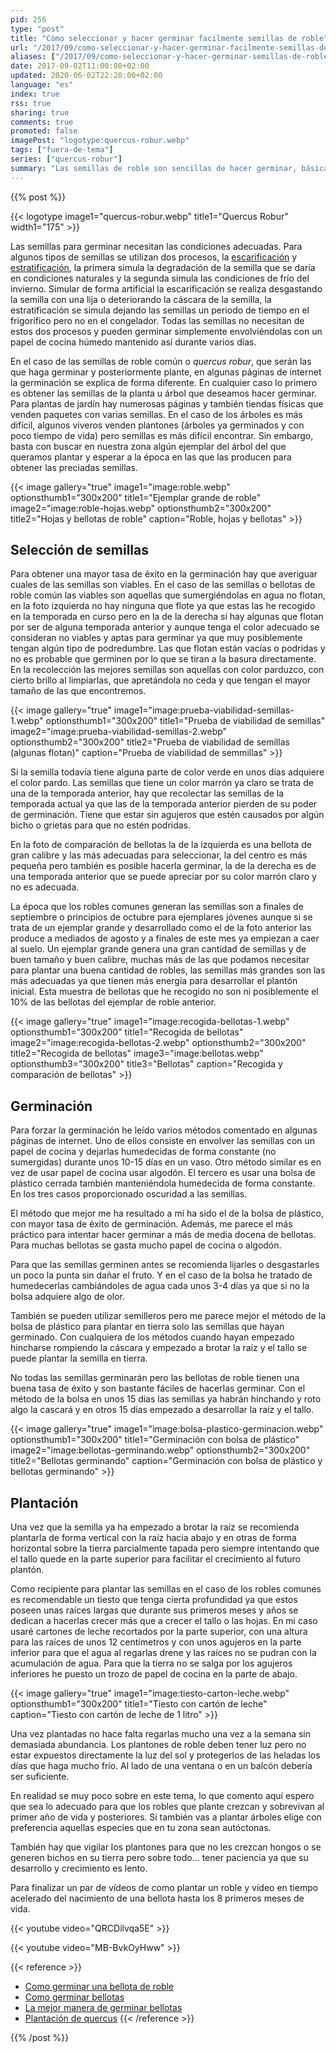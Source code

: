 ```yaml
---
pid: 256
type: "post"
title: "Cómo seleccionar y hacer germinar facilmente semillas de roble"
url: "/2017/09/como-seleccionar-y-hacer-germinar-facilmente-semillas-de-roble/"
aliases: ["/2017/09/como-seleccionar-y-hacer-germinar-semillas-de-roble/", "/2017/09/seleccion-de-semillas-de-roble-comun-y-metodos-de-germinacion/"]
date: 2017-09-02T11:00:00+02:00
updated: 2020-06-02T22:20:00+02:00
language: "es"
index: true
rss: true
sharing: true
comments: true
promoted: false
imagePost: "logotype:quercus-robur.webp"
tags: ["fuera-de-tema"]
series: ["quercus-robur"]
summary: "Las semillas de roble son sencillas de hacer germinar, básicamente lo único que necesitan es humedad durante unas semanas. Puede emplearse algodón u otro material que haga que la bellota permanezca húmeda. En el caso de querer hacer germinar muchas bellotas el algodón en mis pruebas no es lo más adecuado por tener que gastar este elemento y no ofrecer el mejor resultado. No hace falta más que una simple bolsa de plástico cerrada con algo de agua sin que las belletas esten encharcadas pero si húmedas es suficiente y da muy buen resultado."
---
```


{{% post %}}

{{< logotype image1="quercus-robur.webp" title1="Quercus Robur" width1="175" >}}

Las semillas para germinar necesitan las condiciones adecuadas. Para algunos tipos de semillas se utilizan dos procesos, la [escarificación](http://www.botanical-online.com/escarificacion.htm) y [estratificación](http://www.botanical-online.com/estratificacion.htm), la primera simula la degradación de la semilla que se daría en condiciones naturales y la segunda simula las condiciones de frío del invierno. Simular de forma artificial la escarificación se realiza desgastando la semilla con una lija o deteriorando la cáscara de la semilla, la estratificación se simula dejando las semillas un periodo de tiempo en el frigorífico pero no en el congelador. Todas las semillas no necesitan de estos dos procesos y pueden germinar simplemente envolviéndolas con un papel de cocina húmedo mantenido así durante varios días.

En el caso de las semillas de roble común o _quercus robur_, que serán las que haga germinar y posteriormente plante, en algunas páginas de internet la germinación se explica de forma diferente. En cualquier caso lo primero es obtener las semillas de la planta u árbol que deseamos hacer germinar. Para plantas de jardín hay numerosas páginas y también tiendas físicas que venden paquetes con varias semillas. En el caso de los árboles es más difícil, algunos viveros venden plantones (árboles ya germinados y con poco tiempo de vida) pero semillas es más difícil encontrar. Sin embargo, basta con buscar en nuestra zona algún ejemplar del árbol del que queramos plantar y esperar a la época en las que las producen para obtener las preciadas semillas.

{{< image
    gallery="true"
    image1="image:roble.webp" optionsthumb1="300x200" title1="Ejemplar grande de roble"
    image2="image:roble-hojas.webp" optionsthumb2="300x200" title2="Hojas y bellotas de roble"
    caption="Roble, hojas y bellotas" >}}

## Selección de semillas

Para obtener una mayor tasa de éxito en la germinación hay que averiguar cuales de las semillas son viables. En el caso de las semillas o bellotas de roble común las viables son aquellas que sumergiéndolas en agua no flotan, en la foto izquierda no hay ninguna que flote ya que estas las he recogido en la temporada en curso pero en la de la derecha si hay algunas que flotan por ser de alguna temporada anterior y aunque tenga el color adecuado se consideran no viables y aptas para germinar ya que muy posiblemente tengan algún tipo de podredumbre. Las que flotan están vacías o podridas y no es probable que germinen por lo que se tiran a la basura directamente. En la recolección las mejores semillas son aquellas con color parduzco, con cierto brillo al limpiarlas, que apretándola no ceda y que tengan el mayor tamaño de las que encontremos.

{{< image
    gallery="true"
    image1="image:prueba-viabilidad-semillas-1.webp" optionsthumb1="300x200" title1="Prueba de viabilidad de semillas"
    image2="image:prueba-viabilidad-semillas-2.webp" optionsthumb2="300x200" title2="Prueba de viabilidad de semillas (algunas flotan)"
    caption="Prueba de viabilidad de semmillas" >}}

Si la semilla todavía tiene alguna parte de color verde en unos días adquiere el color pardo. Las semillas que tiene un color marrón ya claro se trata de una de la temporada anterior, hay que recolectar las semillas de la temporada actual ya que las de la temporada anterior pierden de su poder de germinación. Tiene que estar sin agujeros que estén causados por algún bicho o grietas para que no estén podridas.

En la foto de comparación de bellotas la de la izquierda es una bellota de gran calibre y las más adecuadas para seleccionar, la del centro es más pequeña pero también es posible hacerla germinar, la de la derecha es de una temporada anterior que se puede apreciar por su color marrón claro y no es adecuada.

La época que los robles comunes generan las semillas son a finales de septiembre o principios de octubre para ejemplares jóvenes aunque si se trata de un ejemplar grande y desarrollado como el de la foto anterior las produce a mediados de agosto y a finales de este mes ya empiezan a caer al suelo. Un ejemplar grande genera una gran cantidad de semillas y de buen tamaño y buen calibre, muchas más de las que podamos necesitar para plantar una buena cantidad de robles, las semillas más grandes son las más adecuadas ya que tienen más energía para desarrollar el plantón inicial. Esta muestra de bellotas que he recogido no son ni posiblemente el 10% de las bellotas del ejemplar de roble anterior.

{{< image
    gallery="true"
    image1="image:recogida-bellotas-1.webp" optionsthumb1="300x200" title1="Recogida de bellotas"
    image2="image:recogida-bellotas-2.webp" optionsthumb2="300x200" title2="Recogida de bellotas"
    image3="image:bellotas.webp" optionsthumb3="300x200" title3="Bellotas"
    caption="Recogida y comparación de bellotas" >}}

## Germinación

Para forzar la germinación he leído varios métodos comentado en algunas páginas de internet. Uno de ellos consiste en envolver las semillas con un papel de cocina y dejarlas humedecidas de forma constante (no sumergidas) durante unos 10-15 días en un vaso. Otro método similar es en vez de usar papel de cocina usar algodón. El tercero es usar una bolsa de plástico cerrada también manteniéndola humedecida de forma constante. En los tres casos proporcionado oscuridad a las semillas.

El método que mejor me ha resultado a mí ha sido el de la bolsa de plástico, con mayor tasa de éxito de germinación. Además, me parece el más práctico para intentar hacer germinar a más de media docena de bellotas. Para muchas bellotas se gasta mucho papel de cocina o algodón.

Para que las semillas germinen antes se recomienda lijarles o desgastarles un poco la punta sin dañar el fruto. Y en el caso de la bolsa he tratado de humedecerlas cambiándoles de agua cada unos 3-4 días ya que si no la bolsa adquiere algo de olor.

También se pueden utilizar semilleros pero me parece mejor el método de la bolsa de plástico para plantar en tierra solo las semillas que hayan germinado. Con cualquiera de los métodos cuando hayan empezado hincharse rompiendo la cáscara y empezado a brotar la raíz y el tallo se puede plantar la semilla en tierra.

No todas las semillas germinarán pero las bellotas de roble tienen una buena tasa de éxito y son bastante fáciles de hacerlas germinar. Con el método de la bolsa en unos 15 días las semillas ya habrán hinchando y roto algo la cascará y en otros 15 días empezado a desarrollar la raíz y el tallo.

{{< image
    gallery="true"
    image1="image:bolsa-plastico-germinacion.webp" optionsthumb1="300x200" title1="Germinación con bolsa de plástico"
    image2="image:bellotas-germinando.webp" optionsthumb2="300x200" title2="Bellotas germinando"
    caption="Germinación con bolsa de plástico y bellotas germinando" >}}

## Plantación

Una vez que la semilla ya ha empezado a brotar la raíz se recomienda plantarla de forma vertical con la raíz hacia abajo y en otras de forma horizontal sobre la tierra parcialmente tapada pero siempre intentando que el tallo quede en la parte superior para facilitar el crecimiento al futuro plantón.

Como recipiente para plantar las semillas en el caso de los robles comunes es recomendable un tiesto que tenga cierta profundidad ya que estos poseen unas raíces largas que durante sus primeros meses y años se dedican a hacerlas crecer más que a crecer el tallo o las hojas. En mi caso usaré cartones de leche recortados por la parte superior, con una altura para las raíces de unos 12 centímetros y con unos agujeros en la parte inferior para que el agua al regarlas drene y las raíces no se pudran con la acumulación de agua. Para que la tierra no se salga por los agujeros inferiores he puesto un trozo de papel de cocina en la parte de abajo.

{{< image
    gallery="true"
    image1="image:tiesto-carton-leche.webp" optionsthumb1="300x200" title1="Tiesto con cartón de leche"
    caption="Tiesto con cartón de leche de 1 litro" >}}

Una vez plantadas no hace falta regarlas mucho una vez a la semana sin demasiada abundancia. Los plantones de roble deben tener luz pero no estar expuestos directamente la luz del sol y protegerlos de las heladas los días que haga mucho frío. Al lado de una ventana o en un balcón debería ser suficiente.

<!--
[Fotos plantones al lado de la ventana]
{{< image
    gallery="true"
    image1="image:" optionsthumb1="300x200" title1=""
    image2="image:" optionsthumb2="300x200" title2=""
    caption="" >}}
-->

En realidad se muy poco sobre en este tema, lo que comento aquí espero que sea lo adecuado para que los robles que plante crezcan y sobrevivan al primer año de vida y posteriores. Si también vas a plantar árboles elige con preferencia aquellas especies que en tu zona sean autóctonas.

También hay que vigilar los plantones para que no les crezcan hongos o se generen bichos en su tierra pero sobre todo... tener paciencia ya que su desarrollo y crecimiento es lento.

Para finalizar un par de vídeos de como plantar un roble y vídeo en tiempo acelerado del nacimiento de una bellota hasta los 8 primeros meses de vida.

{{< youtube video="QRCDilvqa5E" >}}

{{< youtube video="MB-BvkOyHww" >}}

{{< reference >}}
* [Como germinar una bellota de roble](http://www.lahuertinadetoni.es/como-germinar-una-bellota-o-roble/)
* [Como germinar bellotas](https://www.youtube.com/watch?v=aZQzbc5GYGU)
* [La mejor manera de germinar bellotas](https://www.youtube.com/watch?v=AQCqBzikA8c)
* [Plantación de quercus](https://www.youtube.com/watch?v=MDHKlVJJrzg)
{{< /reference >}}

{{% /post %}}
